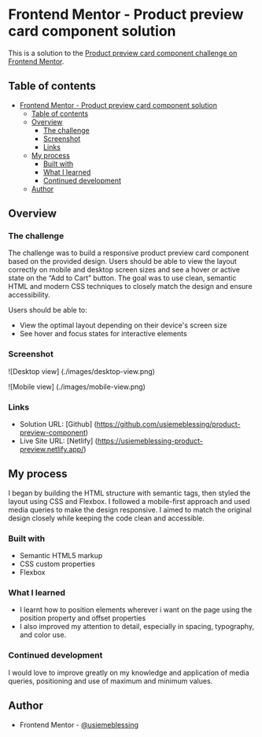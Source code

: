 # Frontend Mentor - Product preview card component solution

This is a solution to the [Product preview card component challenge on Frontend Mentor](https://www.frontendmentor.io/challenges/product-preview-card-component-GO7UmttRfa).

## Table of contents

- [Frontend Mentor - Product preview card component solution](#frontend-mentor---product-preview-card-component-solution)
  - [Table of contents](#table-of-contents)
  - [Overview](#overview)
    - [The challenge](#the-challenge)
    - [Screenshot](#screenshot)
    - [Links](#links)
  - [My process](#my-process)
    - [Built with](#built-with)
    - [What I learned](#what-i-learned)
    - [Continued development](#continued-development)
  - [Author](#author)

## Overview

### The challenge

The challenge was to build a responsive product preview card component based on the provided design. Users should be able to view the layout correctly on mobile and desktop screen sizes and see a hover or active state on the “Add to Cart” button. The goal was to use clean, semantic HTML and modern CSS techniques to closely match the design and ensure accessibility.

Users should be able to:

-   View the optimal layout depending on their device's screen size
-   See hover and focus states for interactive elements

### Screenshot

![Desktop view] (./images/desktop-view.png)

![Mobile view] (./images/mobile-view.png)

### Links

-   Solution URL: [Github] (https://github.com/usiemeblessing/product-preview-component)
-   Live Site URL: [Netlify] (https://usiemeblessing-product-preview.netlify.app/)

## My process

I began by building the HTML structure with semantic tags, then styled the layout using CSS and Flexbox. I followed a mobile-first approach and used media queries to make the design responsive. I aimed to match the original design closely while keeping the code clean and accessible.

### Built with

-   Semantic HTML5 markup
-   CSS custom properties
-   Flexbox

### What I learned

-   I learnt how to position elements wherever i want on the page using the position property and offset properties
-   I also improved my attention to detail, especially in spacing, typography, and color use.

### Continued development

I would love to improve greatly on my knowledge and application of media queries, positioning and use of maximum and minimum values.

## Author

-   Frontend Mentor - [@usiemeblessing](https://www.frontendmentor.io/profile/usiemeblessing)
